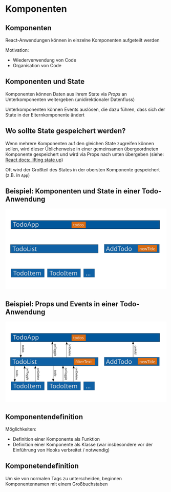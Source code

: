 # Komponenten

## Komponenten

React-Anwendungen können in einzelne Komponenten aufgeteilt werden

Motivation:

- Wiederverwendung von Code
- Organisation von Code

## Komponenten und State

Komponenten können Daten aus ihrem State via _Props_ an Unterkomponenten weitergeben (unidirektionaler Datenfluss)

Unterkomponenten können Events auslösen, die dazu führen, dass sich der State in der Elternkomponente ändert

## Wo sollte State gespeichert werden?

Wenn mehrere Komponenten auf den gleichen State zugreifen können sollen, wird dieser Üblicherweise in einer gemeinsamen übergeordneten Komponente gespeichert und wird via Props nach unten übergeben (siehe: [React docs: lifting state up](https://reactjs.org/docs/lifting-state-up.html))

Oft wird der Großteil des States in der obersten Komponente gespeichert (z.B. in `App`)

## Beispiel: Komponenten und State in einer Todo-Anwendung

<img src="assets/todo-components-state.svg" />

## Beispiel: Props und Events in einer Todo-Anwendung

<img src="assets/todo-components-state-props-events.svg" />

## Komponentendefinition

Möglichkeiten:

- Definition einer Komponente als Funktion
- Definition einer Komponente als Klasse (war insbesondere vor der Einführung von Hooks verbreitet / notwendig)

## Komponetendefinition

Um sie von normalen Tags zu unterscheiden, beginnen Komponentennamen mit einem Großbuchstaben
